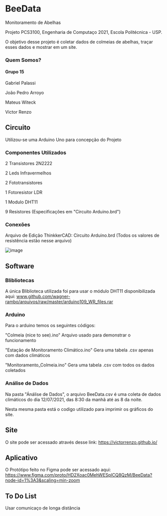 # BeeData
Monitoramento de Abelhas

Projeto PCS3100, Engenharia de Computaço 2021, Escola Politécnica - USP.

O objetivo desse projeto é coletar dados de colmeias de abelhas, traçar esses dados e mostrar em um site.

### Quem Somos?
#### Grupo 15 
Gabriel Palassi

João Pedro Arroyo

Mateus Witeck

Victor Renzo

## Circuito
Utilizou-se uma Arduino Uno para concepção do Projeto
### Componentes Utilizados

2 Transistores 2N2222

2 Leds Infravermelhos

2 Fototransistores

1 Fotoresistor LDR

1 Modulo DHT11

9 Resistores (Especificações em "Circuito Arduino.brd")



### Conexões 

Arquivo de Edição ThinkkerCAD: Circuito Arduino.brd 
(Todos os valores de resistência estão nesse arquivo)

![image](https://user-images.githubusercontent.com/67548433/125880713-30b155a1-cfe2-434d-b0ab-963e935d8b5e.png)


## Software 


### Blibliotecas 
A única Bliblioteca utilizada foi para usar o módulo DHT11 disponibilizada aqui: www.github.com/wagner-rambo/arquivos/raw/master/arduino109_WR_files.rar

### Arduino 
Para o arduino temos os seguintes códigos:

"Colmeia (nice to see).ino" Arquivo usado para demonstrar o funcionamento

"Estação de Monitoramento Climático.ino" Gera uma tabela .csv apenas com dados climáticos

"Monitoramento_Colmeia.ino" Gera uma tabela .csv com todos os dados coletados

### Análise de Dados
Na pasta "Ánálise de Dados", o arquivo BeeData.csv é uma coleta de dados climáticos do dia 12/07/2021, das 8:30 da manhã até as 8 da noite.

Nesta mesma pasta está o codigo utilizado para imprimir os gráficos do site.

## Site 

O site pode ser acessado através desse link: https://victorrenzo.github.io/

## Aplicativo 

O Protótipo feito no Figma pode ser acessado aqui: https://www.figma.com/proto/HD2Xoac0MehWESplCQ8QzM/BeeData?node-id=1%3A3&scaling=min-zoom

## To Do List
Usar comunicaço de longa distância
